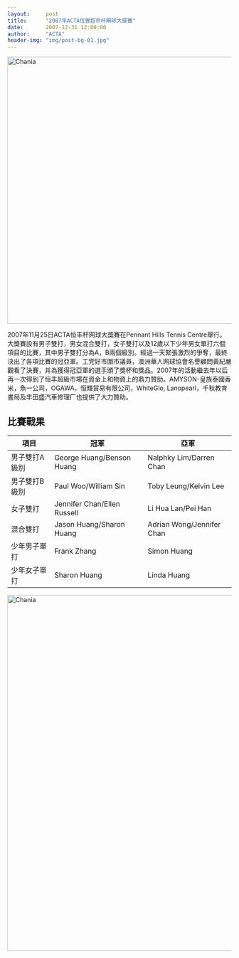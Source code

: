 ```yaml
---
layout:     post
title:      "2007年ACTA恆豐超市杯網球大獎賽"
date:       2007-12-31 12:00:00
author:     "ACTA"
header-img: "img/post-bg-01.jpg"
---
```

<div class="container">
    <img class="img-responsive" src="{{ site.baseurl }}/img/2007-poster.jpg" alt="Chania" width="600" />
</div>
<p>2007年11月25日ACTA恒丰杯网球大獎賽在Pennant Hills Tennis Centre舉行。大獎賽設有男子雙打，男女混合雙打，女子雙打以及12歲以下少年男女單打六個項目的比賽，其中男子雙打分為A，B兩個級別。經過一天緊張激烈的爭奪，最終決出了各項比賽的冠亞軍。工党好市圍市議員，澳洲華人网球協會名譽顧問黃紀嚴觀看了決賽，并為獲得冠亞軍的選手頒了獎杯和獎品。2007年的活動繼去年以后再一次得到了恒丰超級市場在資金上和物資上的鼎力贊助。AMYSON-皇族泰國香米，魚一公司，OGAWA，恒輝貿易有限公司，WhiteGlo, Lanopearl，千秋教育書局及丰田盛汽車修理厂也提供了大力贊助。</p>
<div class="container">
    <h2>比賽戰果</h2>
    <table class="table">
        <thead>
            <tr>
                <th>項目</th>
                <th>冠軍</th>
                <th>亞軍</th>
            </tr>
        </thead>
        <tbody>
            <tr>
                <td>男子雙打A級別</td>
                <td>George Huang/Benson Huang</td>
                <td>Nalphky Lim/Darren Chan</td>
            </tr>
            <tr>
                <td>男子雙打B級別</td>
                <td>Paul Woo/William Sin</td>
                <td>Toby Leung/Kelvin Lee</td>
            </tr>
            <tr>
                <td>女子雙打</td>
                <td>Jennifer Chan/Ellen Russell</td>
                <td>Li Hua Lan/Pei Han</td>
            </tr>
            <tr>
                <td>混合雙打</td>
                <td>Jason Huang/Sharon Huang</td>
                <td>Adrian Wong/Jennifer Chan</td>
            </tr>
            <tr>
                <td>少年男子單打</td>
                <td>Frank Zhang</td>
                <td>Simon Huang</td>
            </tr>
            <tr>
                <td>少年女子單打</td>
                <td>Sharon Huang</td>
                <td>Linda Huang</td>
            </tr>
        </tbody>
    </table>
    <img class="img-responsive" src="{{ site.baseurl }}/img/2007-photo.jpg" alt="Chania" width="800" />
</div>
